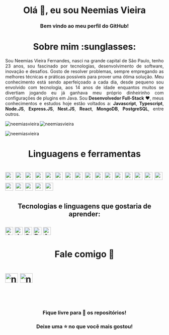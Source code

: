 <h1 align="center">Olá 👋, eu sou Neemias Vieira</h1>
<h3 align="center">Bem vindo ao meu perfil do GitHub!</h3>

<h1 align="center"> Sobre mim :sunglasses: </h1>
<p align="justify">
Sou Neemias Vieira Fernandes, nasci na grande capital de São Paulo, tenho 23 anos, sou fascinado por tecnologias, desenvolvimento de software, inovação e desafios. Gosto de resolver problemas, sempre empregando as melhores técnicas e práticas possíveis para prover uma ótima solução. Meu conhecimento está sendo aperfeiçoado a cada dia, desde pequeno sou envolvido com tecnologia, aos 14 anos de idade enquantos muitos se divertiam jogando eu já ganhava meu próprio dinheirinho com configurações de plugins em Java. Sou <b>Desenvolvedor Full-Stack</b> ❤️, meus conhecimentos e estudos hoje estão voltados a: <b>Javascript</b>, <b>Typescript</b>, <b>Node.JS</b>, <b>Express.JS</b>, <b>Nest.JS</b>, <b>React</b>, <b>MongoDB</b>, <b>PostgreSQL</b>, entre outros.
</p>



<p><img align="left" src="https://github-readme-stats.vercel.app/api/top-langs?username=neemiasvieira&show_icons=true&locale=en&layout=compact" alt="neemiasvieira" /> </p>

<p> <img align="center" src="https://github-readme-stats.vercel.app/api?username=neemiasvieira&show_icons=true&locale=en" alt="neemiasvieira" /> </p>

<p><img align="center" src="https://github-readme-streak-stats.herokuapp.com/?user=neemiasvieira&" alt="neemiasvieira" /></p>

<h1 align="center"> Linguagens e ferramentas<h1>
<img src="https://img.shields.io/badge/HTML5-E34F26?logo=html5&logoColor=282C34" alt="HTML5 logo" title="HTML5" height="25" />
<img src="https://img.shields.io/badge/CSS3-1572B6?logo=css3&logoColor=282C34" alt="CSS3 logo" title="CSS3" height="25" />
<img src="https://img.shields.io/badge/JavaScript-F7DF1E?logo=javascript&logoColor=282C34" alt="JavaScript logo" title="JavaScript" height="25" />
<img src="https://img.shields.io/badge/TypeScript-3178C6?logo=typescript&logoColor=282C34" alt="TypeScript logo" title="TypeScript" height="25" />
<img src="https://img.shields.io/badge/React-61DAFB?logo=react&logoColor=282C34" alt="React logo" title="React" height="25" />
<img src="https://img.shields.io/badge/React%20Native-61DAFB?logo=react&logoColor=282C34" alt="React Native logo" title="React Native" height="25" />
<img src="https://img.shields.io/badge/Node.js-339933?logo=node.js&logoColor=white" alt="Node.js logo" title="Node.js" height="25" />
<img src="https://img.shields.io/badge/Express.js-61DAFB?logo=express&logoColor=404D59" alt="Express.js logo" title="Express.js" height="25" />
<img src="https://img.shields.io/badge/NestJS-E0234E?logo=nestjs&logoColor=white" alt="NestJS logo" title="NestJS" height="25" />
<img src="https://img.shields.io/badge/Swagger-85EA2D?logo=swagger&logoColor=white&labelColor=85EA2D" alt="Swagger Logo" title="Swagger" height="25"/>
<img src="https://img.shields.io/badge/MongoDB-47A248?logo=mongodb&logoColor=white" alt="MongoDB logo" title="MongoDB" height="25" />
<img src="https://img.shields.io/badge/PostgreSQL-316192?logo=postgresql&logoColor=white" alt="PostgreSQL logo" title="PostgreSQL" height="25" />
<img src="https://img.shields.io/badge/MySQL-00758F?logo=mysql&logoColor=white&labelColor=00758F" alt="MySQL Logo" title="MySQL" height="25"/>
<img src="https://img.shields.io/badge/Sequelize-61DAFB?logo=sequelize&logoColor=404D59" alt="Sequelize logo" title="Sequelize" height="25" />
<img src="https://img.shields.io/badge/Prisma-2D3748?logo=prisma&logoColor=white&labelColor=2D3748" alt="Prisma Logo" title="Prisma" height="25"/>
<img src="https://img.shields.io/badge/Git-F05033?logo=git&logoColor=white" alt="Git logo" title="Git" height="25" />
<img src="https://img.shields.io/badge/GitHub-181717?logo=github&logoColor=white" alt="GitHub logo" title="GitHub" height="25" />
<img src="https://img.shields.io/badge/VS%20Code-007ACC?logo=visual-studio-code&logoColor=282C34" alt="Visual Studio Code logo" title="Visual Studio Code" height="25" />
<img src="https://img.shields.io/badge/Azure%20DevOps-0078D7?logo=azure-devops&logoColor=white" alt="Azure DevOps logo" title="Azure DevOps" height="25" />
<img src="https://img.shields.io/badge/Slack-4A154B?logo=slack&logoColor=white" alt="Slack logo" title="Slack" height="25" />
<img src="https://img.shields.io/badge/Linux-FCC624?logo=linux&logoColor=black" alt="Linux logo" title="Linux" height="25" />


<h2 align="center"> Tecnologias e linguagens que gostaria de aprender:<h2>
  <img src="https://imgur.com/6xeTPeu" alt="Java Logo" title="Java" height="25" />
<img src="https://img.shields.io/badge/Java-007396?logo=java&logoColor=white" alt="Java logo" title="Java" height="25" />
<img src="https://img.shields.io/badge/GraphQL-E10098?logo=graphql&logoColor=white&labelColor=E10098" alt="GraphQL Logo" title="GraphQL" height="25"/>

<img src="https://img.shields.io/badge/Docker-2496ED?logo=docker&logoColor=white" alt="Docker logo" title="Docker" height="25" />
<img src="https://img.shields.io/badge/Angular-DD0031?logo=angular&logoColor=white" alt="Angular logo" title="Angular" height="25" />
</p>

<h1 align="center"> Fale comigo 💬 <h1>
  
<a href="https://linkedin.com/in/neemiasvieira" target="_blank"><img align="center" src="https://raw.githubusercontent.com/rahuldkjain/github-profile-readme-generator/master/src/images/icons/Social/linked-in-alt.svg " alt="neemiasvieira" height="30" width="40" /></a>
<a href="https://instagram.com/neemiasvieira" target="_blank"><img align="center" src="https://raw.githubusercontent.com/rahuldkjain/github-profile-readme-generator /master/src/images/icons/Social/instagram.svg" alt="neemiasvieira" height="30" width="40" /></a> </p>
  
<br>

<h3 align="center"> Fique livre para 🔎 os repositórios! </h3>
<h3 align="center"> Deixe uma ⭐ no que você mais gostou! </h3>
